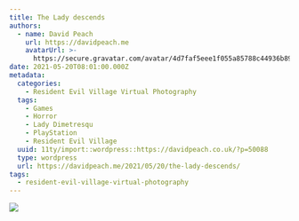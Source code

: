 ```yaml
---
title: The Lady descends
authors:
  - name: David Peach
    url: https://davidpeach.me
    avatarUrl: >-
      https://secure.gravatar.com/avatar/4d7faf5eee1f055a85788c44936b8995eaab6dfb004e7854ec747ccb272e91ee?s=96&d=mm&r=g
date: 2021-05-20T08:01:00.000Z
metadata:
  categories:
    - Resident Evil Village Virtual Photography
  tags:
    - Games
    - Horror
    - Lady Dimetresqu
    - PlayStation
    - Resident Evil Village
  uuid: 11ty/import::wordpress::https://davidpeach.co.uk/?p=50088
  type: wordpress
  url: https://davidpeach.me/2021/05/20/the-lady-descends/
tags:
  - resident-evil-village-virtual-photography
---
```

[![](/assets/The-Lady-descends-2048x1152-pcrwPzMi8beL.jpg)](/assets/The-Lady-descends-2048x1152-pcrwPzMi8beL.jpg)